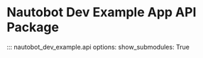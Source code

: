 # Nautobot Dev Example App API Package

::: nautobot_dev_example.api
    options:
        show_submodules: True
